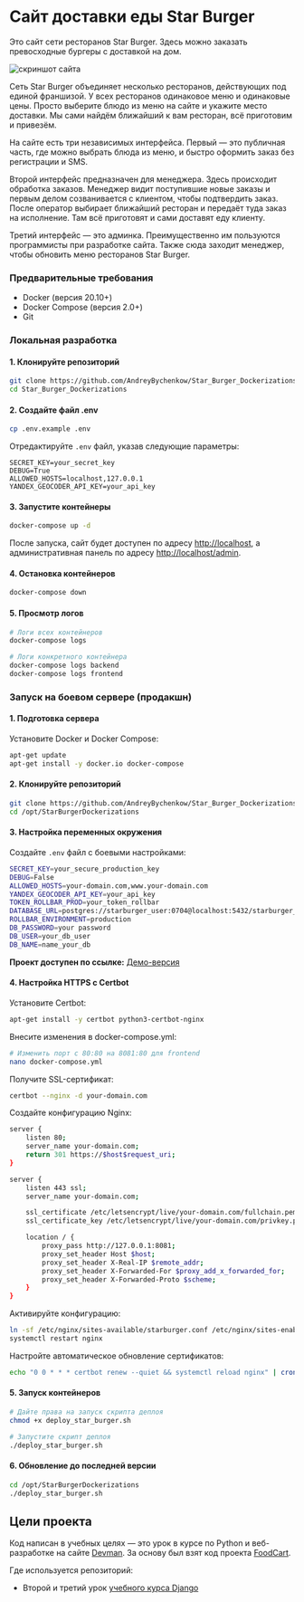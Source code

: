 # Сайт доставки еды Star Burger

Это сайт сети ресторанов Star Burger. Здесь можно заказать превосходные бургеры с доставкой на дом.

![скриншот сайта](https://dvmn.org/filer/canonical/1594651635/686/)

Сеть Star Burger объединяет несколько ресторанов, действующих под единой франшизой. У всех ресторанов одинаковое меню и одинаковые цены. Просто выберите блюдо из меню на сайте и укажите место доставки. Мы сами найдём ближайший к вам ресторан, всё приготовим и привезём.

На сайте есть три независимых интерфейса. Первый — это публичная часть, где можно выбрать блюда из меню, и быстро оформить заказ без регистрации и SMS.

Второй интерфейс предназначен для менеджера. Здесь происходит обработка заказов. Менеджер видит поступившие новые заказы и первым делом созванивается с клиентом, чтобы подтвердить заказ. После оператор выбирает ближайший ресторан и передаёт туда заказ на исполнение. Там всё приготовят и сами доставят еду клиенту.

Третий интерфейс — это админка. Преимущественно им пользуются программисты при разработке сайта. Также сюда заходит менеджер, чтобы обновить меню ресторанов Star Burger.



### Предварительные требования
- Docker (версия 20.10+)
- Docker Compose (версия 2.0+)
- Git

### Локальная разработка

#### 1. Клонируйте репозиторий
```bash
git clone https://github.com/AndreyBychenkow/Star_Burger_Dockerizations.git
cd Star_Burger_Dockerizations
```

#### 2. Создайте файл .env
```bash
cp .env.example .env
```

Отредактируйте `.env` файл, указав следующие параметры:
```
SECRET_KEY=your_secret_key
DEBUG=True
ALLOWED_HOSTS=localhost,127.0.0.1
YANDEX_GEOCODER_API_KEY=your_api_key
```

#### 3. Запустите контейнеры
```bash
docker-compose up -d
```

После запуска, сайт будет доступен по адресу [http://localhost](http://localhost), а административная панель по адресу [http://localhost/admin](http://localhost/admin).

#### 4. Остановка контейнеров
```bash
docker-compose down
```

#### 5. Просмотр логов
```bash
# Логи всех контейнеров
docker-compose logs

# Логи конкретного контейнера
docker-compose logs backend
docker-compose logs frontend
```

### Запуск на боевом сервере (продакшн)

#### 1. Подготовка сервера
Установите Docker и Docker Compose:
```bash
apt-get update
apt-get install -y docker.io docker-compose
```

#### 2. Клонируйте репозиторий
```bash
git clone https://github.com/AndreyBychenkow/Star_Burger_Dockerizations.git
cd /opt/StarBurgerDockerizations
```

#### 3. Настройка переменных окружения
Создайте `.env` файл с боевыми настройками:
```bash
SECRET_KEY=your_secure_production_key
DEBUG=False
ALLOWED_HOSTS=your-domain.com,www.your-domain.com
YANDEX_GEOCODER_API_KEY=your_api_key
TOKEN_ROLLBAR_PROD=your_token_rollbar
DATABASE_URL=postgres://starburger_user:0704@localhost:5432/starburger_dev
ROLLBAR_ENVIRONMENT=production
DB_PASSWORD=your password
DB_USER=your_db_user
DB_NAME=name_your_db
```

**Проект доступен по ссылке:** [Демо-версия](http://starburger.decebell.site)

#### 4. Настройка HTTPS с Certbot

Установите Certbot:
```bash
apt-get install -y certbot python3-certbot-nginx
```

Внесите изменения в docker-compose.yml:
```bash
# Изменить порт с 80:80 на 8081:80 для frontend
nano docker-compose.yml
```

Получите SSL-сертификат:
```bash
certbot --nginx -d your-domain.com
```

Создайте конфигурацию Nginx:
```bash
server {
    listen 80;
    server_name your-domain.com;
    return 301 https://$host$request_uri;
}

server {
    listen 443 ssl;
    server_name your-domain.com;

    ssl_certificate /etc/letsencrypt/live/your-domain.com/fullchain.pem;
    ssl_certificate_key /etc/letsencrypt/live/your-domain.com/privkey.pem;

    location / {
        proxy_pass http://127.0.0.1:8081;
        proxy_set_header Host $host;
        proxy_set_header X-Real-IP $remote_addr;
        proxy_set_header X-Forwarded-For $proxy_add_x_forwarded_for;
        proxy_set_header X-Forwarded-Proto $scheme;
    }
}
```

Активируйте конфигурацию:
```bash
ln -sf /etc/nginx/sites-available/starburger.conf /etc/nginx/sites-enabled/
systemctl restart nginx
```

Настройте автоматическое обновление сертификатов:
```bash
echo "0 0 * * * certbot renew --quiet && systemctl reload nginx" | crontab -
```

#### 5. Запуск контейнеров
```bash
# Дайте права на запуск скрипта деплоя
chmod +x deploy_star_burger.sh

# Запустите скрипт деплоя
./deploy_star_burger.sh
```

#### 6. Обновление до последней версии
```bash
cd /opt/StarBurgerDockerizations
./deploy_star_burger.sh
```

## Цели проекта

Код написан в учебных целях — это урок в курсе по Python и веб-разработке на сайте [Devman](https://dvmn.org). За основу был взят код проекта [FoodCart](https://github.com/Saibharath79/FoodCart).

Где используется репозиторий:

- Второй и третий урок [учебного курса Django](https://dvmn.org/modules/django/)
